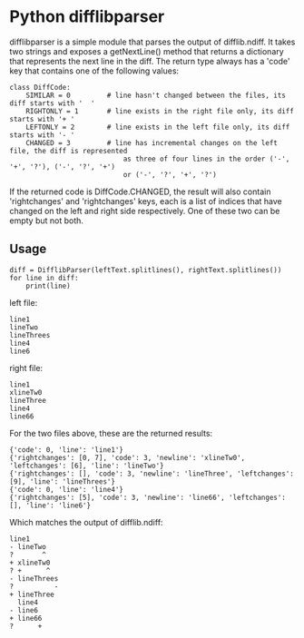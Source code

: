 # Python difflibparser

difflibparser is a simple module that parses the output of difflib.ndiff. It takes two strings and exposes a getNextLine() method that returns a dictionary that represents the next line in the diff. The return type always has a 'code' key that contains one of the following values:

    class DiffCode:
        SIMILAR = 0         # line hasn't changed between the files, its diff starts with '  '
        RIGHTONLY = 1       # line exists in the right file only, its diff starts with '+ '
        LEFTONLY = 2        # line exists in the left file only, its diff starts with '- '
        CHANGED = 3         # line has incremental changes on the left file, the diff is represented
                                as three of four lines in the order ('-', '+', '?'), ('-', '?', '+')
                                or ('-', '?', '+', '?')

If the returned code is DiffCode.CHANGED, the result will also contain 'rightchanges' and 'rightchanges' keys, each is a list of indices that have changed on the left and right side respectively. One of these two can be empty but not both.

Usage
-----

    diff = DifflibParser(leftText.splitlines(), rightText.splitlines())
    for line in diff:
        print(line)

left file:

    line1
    lineTwo
    lineThrees
    line4
    line6
    
right file:
    
    line1
    xlineTw0
    lineThree
    line4
    line66

For the two files above, these are the returned results:

    {'code': 0, 'line': 'line1'}
    {'rightchanges': [0, 7], 'code': 3, 'newline': 'xlineTw0', 'leftchanges': [6], 'line': 'lineTwo'}
    {'rightchanges': [], 'code': 3, 'newline': 'lineThree', 'leftchanges': [9], 'line': 'lineThrees'}
    {'code': 0, 'line': 'line4'}
    {'rightchanges': [5], 'code': 3, 'newline': 'line66', 'leftchanges': [], 'line': 'line6'}

Which matches the output of difflib.ndiff:

    line1
    - lineTwo
    ?       ^
    + xlineTw0
    ? +      ^
    - lineThrees
    ?          -
    + lineThree
      line4
    - line6
    + line66
    ?      +
